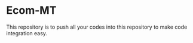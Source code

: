 # Ecom-MT
This repository is to push all your codes into this repository to make code integration easy.
